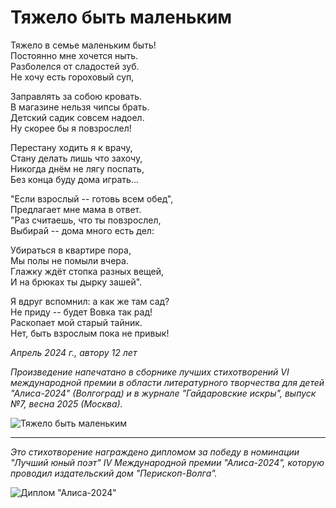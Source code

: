 # Тяжело быть маленьким

Тяжело в семье маленьким быть!  
Постоянно мне хочется ныть.  
Разболелся от сладостей зуб.  
Не хочу есть гороховый суп,

Заправлять за собою кровать.  
В магазине нельзя чипсы брать.  
Детский садик совсем надоел.  
Ну скорее бы я повзрослел!

Перестану ходить я к врачу,  
Стану делать лишь что захочу,   
Никогда днём не лягу поспать,  
Без конца буду дома играть...

"Если взрослый -- готовь всем обед",  
Предлагает мне мама в ответ.  
"Раз считаешь, что ты повзрослел,  
Выбирай -- дома много есть дел:

Убираться в квартире пора,  
Мы полы не помыли вчера.  
Глажку ждёт стопка разных вещей,  
И на брюках ты дырку зашей".

Я вдруг вспомнил: а как же там сад?  
Не приду -- будет Вовка так рад!  
Раскопает мой старый тайник.  
Нет, быть взрослым пока не привык!

*Апрель 2024 г., автору 12 лет*

*Произведение напечатано в сборнике лучших стихотворений VI международной премии в области литературного творчества для детей "Алиса-2024" (Волгоград) и в журнале "Гайдаровские искры", выпуск №7, весна 2025 (Москва).*

![Тяжело быть маленьким](../images/being-small.jpg)

---

*Это стихотворение награждено дипломом за победу в номинации "Лучший юный поэт" IV Международной премии "Алиса-2024", которую проводил издательский дом "Перископ-Волга".*

![Диплом "Алиса-2024"](../images/achievements/diplom-alisa.jpg)
